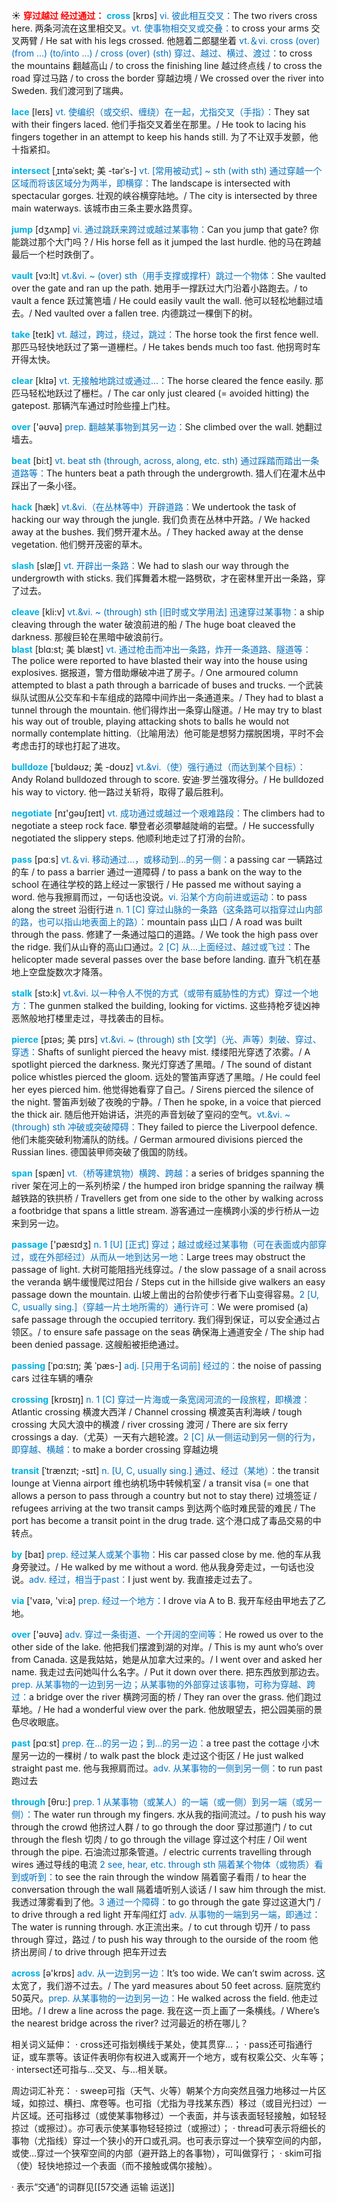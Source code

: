 ☀ <font color="red">**穿过越过 经过通过：**</font>
<font color="sky blue">**cross**</font> [krɒs] 
<font color="#0070c0">vi. 彼此相互交叉：</font>The two rivers cross here. 两条河流在这里相交叉。<font color="#0070c0">vt. 使事物相交叉或交叠：</font>to cross your arms 交叉两臂 / He sat with his legs crossed. 他翘着二郎腿坐着 <font color="#0070c0">vt.＆vi. cross (over) (from ...) (to/into ...) / cross (over) (sth) 穿过、越过、横过、渡过：</font>to cross the mountains 翻越高山 / to cross the finishing line 越过终点线 / to cross the road 穿过马路 / to cross the border 穿越边境 / We crossed over the river into Sweden. 我们渡河到了瑞典。
                      
<font color="sky blue">**lace**</font> [leɪs]
<font color="#0070c0">vt. 使编织（或交织、缠绕）在一起，尤指交叉（手指）：</font>They sat with their fingers laced. 他们手指交叉着坐在那里。/ He took to lacing his fingers together in an attempt to keep his hands still. 为了不让双手发颤，他十指紧扣。

<font color="sky blue">**intersect**</font> [ˌɪntəˈsekt; 美 -tərˈs-]
<font color="#0070c0">vt. [常用被动式] ~ sth (with sth) 通过穿越一个区域而将该区域分为两半，即横穿：</font>The landscape is intersected with spectacular gorges. 壮观的峡谷横穿陆地。/ The city is intersected by three main waterways. 该城市由三条主要水路贯穿。

<font color="sky blue">**jump**</font> [dӡʌmp] 
<font color="#0070c0">vi. 通过跳跃来跨过或越过某事物：</font>Can you jump that gate? 你能跳过那个大门吗？/ His horse fell as it jumped the last hurdle. 他的马在跨越最后一个栏时跌倒了。
           
<font color="sky blue">**vault**</font> [vɔ:lt]
<font color="#0070c0">vt.&vi. ~ (over) sth（用手支撑或撑杆）跳过一个物体：</font>She vaulted over the gate and ran up the path. 她用手一撑跃过大门沿着小路跑去。/ to vault a fence 跃过篱笆墙 / He could easily vault the wall. 他可以轻松地翻过墙去。/ Ned vaulted over a fallen tree. 内德跳过一棵倒下的树。

<font color="sky blue">**take**</font> [teɪk] 
<font color="#0070c0">vt. 越过，跨过，绕过，跳过：</font>The horse took the first fence well. 那匹马轻快地跃过了第一道栅栏。/ He takes bends much too fast. 他拐弯时车开得太快。

<font color="sky blue">**clear**</font> [klɪə] 
<font color="#0070c0">vt. 无接触地跳过或通过…：</font>The horse cleared the fence easily. 那匹马轻松地跃过了栅栏。/ The car only just cleared (= avoided hitting) the gatepost. 那辆汽车通过时险些撞上门柱。

<font color="sky blue">**over**</font> ['əʊvə] 
<font color="#0070c0">prep. 翻越某事物到其另一边：</font>She climbed over the wall. 她翻过墙去。

<font color="sky blue">**beat**</font> [bi:t] 
<font color="#0070c0">vt. beat sth (through, across, along, etc. sth) 通过踩踏而踏出一条道路等：</font>The hunters beat a path through the undergrowth. 猎人们在灌木丛中踩出了一条小径。

<font color="sky blue">**hack**</font> [hæk]
<font color="#0070c0">vt.&vi.（在丛林等中）开辟道路：</font>We undertook the task of hacking our way through the jungle. 我们负责在丛林中开路。/ We hacked away at the bushes. 我们劈开灌木丛。/ They hacked away at the dense vegetation. 他们劈开茂密的草木。           

<font color="sky blue">**slash**</font> [slæʃ]
<font color="#0070c0">vt. 开辟出一条路：</font>We had to slash our way through the undergrowth with sticks. 我们挥舞着木棍一路劈砍，才在密林里开出一条路，穿了过去。
           
<font color="sky blue">**cleave**</font> [kli:v]
<font color="#0070c0">vt.&vi. ~ (through) sth [旧时或文学用法] 迅速穿过某事物：</font>a ship cleaving through the water 破浪前进的船 / The huge boat cleaved the darkness. 那艘巨轮在黑暗中破浪前行。                
<font color="sky blue">**blast**</font> [blɑ:st; 美 blæst]
<font color="#0070c0">vt. 通过枪击而冲出一条路，炸开一条道路、隧道等：</font>The police were reported to have blasted their way into the house using explosives. 据报道，警方借助爆破冲进了房子。/ One armoured column attempted to blast a path through a barricade of buses and trucks. 一个武装纵队试图从公交车和卡车组成的路障中间炸出一条通道来。/ They had to blast a tunnel through the mountain. 他们得炸出一条穿山隧道。/ He may try to blast his way out of trouble, playing attacking shots to balls he would not normally contemplate hitting.（比喻用法）他可能是想努力摆脱困境，平时不会考虑击打的球也打起了进攻。      
           
<font color="sky blue">**bulldoze**</font> [ˈbʊldəʊz; 美 -doʊz]
<font color="#0070c0">vt.&vi.（使）强行通过（而达到某个目标）：</font>Andy Roland bulldozed through to score. 安迪·罗兰强攻得分。/ He bulldozed his way to victory. 他一路过关斩将，取得了最后胜利。

<font color="sky blue">**negotiate**</font> [nɪ'ɡəʊʃɪeɪt] 
<font color="#0070c0">vt. 成功通过或越过一个艰难路段：</font>The climbers had to negotiate a steep rock face. 攀登者必须攀越陡峭的岩壁。/ He successfully negotiated the slippery steps. 他顺利地走过了打滑的台阶。

<font color="sky blue">**pass**</font> [pɑːs] 
<font color="#0070c0">vt.＆vi. 移动通过…，或移动到…的另一侧：</font>a passing car 一辆路过的车 / to pass a barrier 通过一道障碍 / to pass a bank on the way to the school 在通往学校的路上经过一家银行 / He passed me without saying a word. 他与我擦肩而过，一句话也没说。<font color="#0070c0">vi. 沿某个方向前进或运动：</font>to pass along the street 沿街行进 <font color="#0070c0">n. 1 [C] 穿过山脉的一条路（这条路可以指穿过山内部的路，也可以指山地表面上的路）：</font>mountain pass 山口 / A road was built through the pass. 修建了一条通过隘口的道路。/ We took the high pass over the ridge. 我们从山脊的高山口通过。<font color="#0070c0">2 [C] 从…上面经过、越过或飞过：</font>The helicopter made several passes over the base before landing. 直升飞机在基地上空盘旋数次才降落。
           
<font color="sky blue">**stalk**</font> [stɔ:k]
<font color="#0070c0">vt.&vi. 以一种令人不悦的方式（或带有威胁性的方式）穿过一个地方：</font>The gunmen stalked the building, looking for victims. 这些持枪歹徒凶神恶煞般地打楼里走过，寻找袭击的目标。
           
<font color="sky blue">**pierce**</font> [pɪəs; 美 pɪrs]
<font color="#0070c0">vt.&vi. ~ (through) sth [文学]（光、声等）刺破、穿过、穿透：</font>Shafts of sunlight pierced the heavy mist. 缕缕阳光穿透了浓雾。/ A spotlight pierced the darkness. 聚光灯穿透了黑暗。/ The sound of distant police whistles pierced the gloom. 远处的警笛声穿透了黑暗。/ He could feel her eyes pierced him. 他觉得她看穿了自己。/ Sirens pierced the silence of the night. 警笛声划破了夜晚的宁静。/ Then he spoke, in a voice that pierced the thick air. 随后他开始讲话，洪亮的声音划破了窒闷的空气。<font color="#0070c0">vt.&vi. ~ (through) sth 冲破或突破障碍：</font>They failed to pierce the Liverpool defence. 他们未能突破利物浦队的防线。/ German armoured divisions pierced the Russian lines. 德国装甲师突破了俄国的防线。
           
<font color="sky blue">**span**</font> [spæn]
<font color="#0070c0">vt.（桥等建筑物）横跨、跨越：</font>a series of bridges spanning the river 架在河上的一系列桥梁 / the humped iron bridge spanning the railway 横越铁路的铁拱桥 / Travellers get from one side to the other by walking across a footbridge that spans a little stream. 游客通过一座横跨小溪的步行桥从一边来到另一边。

<font color="sky blue">**passage**</font> ['pæsɪdӡ] 
<font color="#0070c0">n. 1 [U] [正式] 穿过；越过或经过某事物（可在表面或内部穿过，或在外部经过）从而从一地到达另一地：</font>Large trees may obstruct the passage of light. 大树可能阻挡光线穿过。/ the slow passage of a snail across the veranda 蜗牛缓慢爬过阳台 / Steps cut in the hillside give walkers an easy passage down the mountain. 山坡上凿出的台阶使步行者下山变得容易。<font color="#0070c0">2 [U, C, usually sing.]（穿越一片土地所需的）通行许可：</font>We were promised (a) safe passage through the occupied territory. 我们得到保证，可以安全通过占领区。/ to ensure safe passage on the seas 确保海上通道安全 / The ship had been denied passage. 这艘船被拒绝通过。
           
<font color="sky blue">**passing**</font> [ˈpɑ:sɪŋ; 美 ˈpæs-]
<font color="#0070c0">adj. [只用于名词前] 经过的：</font>the noise of passing cars 过往车辆的嘈杂

<font color="sky blue">**crossing**</font> [krɒsɪŋ] 
<font color="#0070c0">n. 1 [C] 穿过一片海或一条宽阔河流的一段旅程，即横渡：</font>Atlantic crossing 横渡大西洋 / Channel crossing 横渡英吉利海峡 / tough crossing 大风大浪中的横渡 / river crossing 渡河 / There are six ferry crossings a day.（尤英）一天有六趟轮渡。<font color="#0070c0">2 [C] 从一侧运动到另一侧的行为，即穿越、横越：</font>to make a border crossing 穿越边境
           
<font color="sky blue">**transit**</font> [ˈtrænzɪt; -sɪt]
<font color="#0070c0">n. [U, C, usually sing.] 通过、经过（某地）：</font>the transit lounge at Vienna airport 维也纳机场中转候机室 / a transit visa (= one that allows a person to pass through a country but not to stay there) 过境签证 / refugees arriving at the two transit camps 到达两个临时难民营的难民 / The port has become a transit point in the drug trade. 这个港口成了毒品交易的中转点。

<font color="sky blue">**by**</font> [baɪ] 
<font color="#0070c0">prep. 经过某人或某个事物：</font>His car passed close by me. 他的车从我身旁驶过。/ He walked by me without a word. 他从我身旁走过，一句话也没说。<font color="#0070c0">adv. 经过，相当于past：</font>I just went by. 我直接走过去了。

<font color="sky blue">**via**</font> ['vaɪə, 'vi:ə] 
<font color="#0070c0">prep. 经过一个地方：</font>I drove via A to B. 我开车经由甲地去了乙地。

<font color="sky blue">**over**</font> ['əʊvə] 
<font color="#0070c0">adv. 穿过一条街道、一个开阔的空间等：</font>He rowed us over to the other side of the lake. 他把我们摆渡到湖的对岸。/ This is my aunt who’s over from Canada. 这是我姑姑，她是从加拿大过来的。/ I went over and asked her name. 我走过去问她叫什么名字。/ Put it down over there. 把东西放到那边去。<font color="#0070c0">prep. 从某事物的一边到另一边；从某事物的外部穿过该事物，可称为穿越、跨过：</font>a bridge over the river 横跨河面的桥 / They ran over the grass. 他们跑过草地。/ He had a wonderful view over the park. 他放眼望去，把公园美丽的景色尽收眼底。

<font color="sky blue">**past**</font> [pɑːst] 
<font color="#0070c0">prep. 在…的另一边；到…的另一边：</font>a tree past the cottage 小木屋另一边的一棵树 / to walk past the block 走过这个街区 / He just walked straight past me. 他与我擦肩而过。<font color="#0070c0">adv. 从某事物的一侧到另一侧：</font>to run past 跑过去

<font color="sky blue">**through**</font> [θru:] 
<font color="#0070c0">prep. 1 从某事物（或某人）的一端（或一侧）到另一端（或另一侧）：</font>The water run through my fingers. 水从我的指间流过。/ to push his way through the crowd 他挤过人群 / to go through the door 穿过那道门 / to cut through the flesh 切肉 / to go through the village 穿过这个村庄 / Oil went through the pipe. 石油流过那条管道。/ electric currents travelling through wires 通过导线的电流 <font color="#0070c0">2 see, hear, etc. through sth 隔着某个物体（或物质）看到或听到：</font>to see the rain through the window 隔着窗子看雨 / to hear the conversation through the wall 隔着墙听别人谈话 / I saw him through the mist. 我透过薄雾看到了他。<font color="#0070c0">3 通过一个障碍：</font>to go through the gate 穿过这道大门 / to drive through a red light 开车闯红灯 <font color="#0070c0">adv. 从事物的一端到另一端，即通过：</font>The water is running through. 水正流出来。/ to cut through 切开 / to pass through 穿过，路过 / to push his way through to the ourside of the room 他挤出房间 / to drive through 把车开过去 

<font color="sky blue">**across**</font> [ə'krɒs] 
<font color="#0070c0">adv. 从一边到另一边：</font>It’s too wide. We can’t swim across. 这太宽了，我们游不过去。/ The yard measures about 50 feet across. 庭院宽约50英尺。<font color="#0070c0">prep. 从某事物的一边到另一边：</font>He walked across the field. 他走过田地。/ I drew a line across the page. 我在这一页上画了一条横线。/ Where’s the nearest bridge across the river? 过河最近的桥在哪儿？

相关词义延伸：
· cross还可指划横线于某处，使其贯穿…；
· pass还可指通行证，或车票等。该证件表明你有权进入或离开一个地方，或有权乘公交、火车等；
· intersect还可指与…交叉、与…相关联。

周边词汇补充：
· sweep可指（天气、火等）朝某个方向突然且强力地移过一片区域，如掠过、横扫、席卷等。也可指（尤指为寻找某东西）移过（或目光扫过）一片区域。还可指移过（或使某事物移过）一个表面，并与该表面轻轻接触，如轻轻掠过（或擦过）。亦可表示使某事物轻轻掠过（或擦过）；
· thread可表示将细长的事物（尤指线）穿过一个狭小的开口或孔洞。也可表示穿过一个狭窄空间的内部，或使…穿过一个狭窄空间的内部（避开路上的各事物），可叫做穿行；
· skim可指（使）轻快地掠过一个表面（而不接触或偶尔接触）。

· 表示“交通”的词群见[[57交通 运输 运送]]
